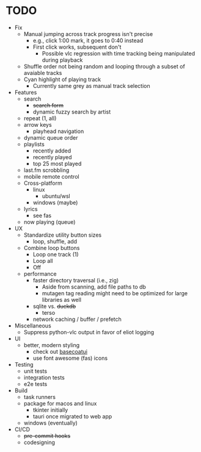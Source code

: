 # TODO

* Fix
  * Manual jumping across track progress isn't precise
    * e.g., click 1:00 mark, it goes to 0:40 instead
    * First click works, subsequent don't
      * Possible vlc regression with time tracking being manipulated during playback
  * Shuffle order not being random and looping through a subset of avaiable tracks
  * Cyan highlight of playing track
    * Currently same grey as manual track selection
* Features
  * search
    * ~~search form~~
    * dynamic fuzzy search by artist
  * repeat (1, all)
  * arrow keys
    * playhead navigation
  * dynamic queue order
  * playlists
    * recently added
    * recently played
    * top 25 most played
  * last.fm scrobbling
  * mobile remote control
  * Cross-platform
    * linux
      * ubuntu/wsl
    * windows (maybe)
  * lyrics
    * see fas
  * now playing (queue)
* UX
  * Standardize utility button sizes
    * loop, shuffle, add
  * Combine loop buttons
    * Loop one track (1)
    * Loop all
    * Off
  * performance
    * faster directory traversal (i.e., zig)
      * Aside from scanning, add file paths to db
      * mutagen tag reading might need to be optimized for large libraries as well
    * sqlite vs. ~~duckdb~~
      * terso
    * network caching / buffer / prefetch
* Miscellaneous
  * Suppress python-vlc output in favor of eliot logging
* UI
  * better, modern styling
    * check out [basecoatui](https://basecoatui.com/)
    * use font awesome (fas) icons
* Testing
  * unit tests
  * integration tests
  * e2e tests
* Build
  * task runners
  * package for macos and linux
    * tkinter initially
    * tauri once migrated to web app
  * windows (eventually)
* CI/CD
  * ~~pre-commit hooks~~
  * codesigning
